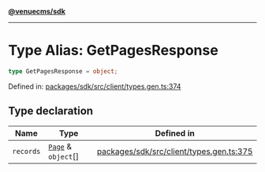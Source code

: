 [**@venuecms/sdk**](../Index.md)

***

# Type Alias: GetPagesResponse

```ts
type GetPagesResponse = object;
```

Defined in: [packages/sdk/src/client/types.gen.ts:374](https://github.com/venuecms/sdk/blob/bc8b8c4174423a3d8d92fe0cce4d46883acf7584/packages/sdk/src/client/types.gen.ts#L374)

## Type declaration

| Name | Type | Defined in |
| ------ | ------ | ------ |
| <a id="records"></a> `records` | [`Page`](Page.md) & `object`[] | [packages/sdk/src/client/types.gen.ts:375](https://github.com/venuecms/sdk/blob/bc8b8c4174423a3d8d92fe0cce4d46883acf7584/packages/sdk/src/client/types.gen.ts#L375) |
